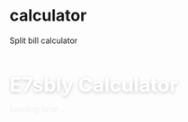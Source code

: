 # calculator
Split bill calculator

<!DOCTYPE html>
<html lang="en">
<head>
  <meta charset="UTF-8" />
  <title>E7sbly - Split Bill Calculator</title>
  <link href="https://fonts.googleapis.com/css2?family=Inter:wght@400;600&display=swap" rel="stylesheet">
  <style>
    * {
      box-sizing: border-box;
    }

    body {
      margin: 0;
      padding: 30px;
      font-family: 'Inter', sans-serif;
      background: linear-gradient(120deg, #a6c0fe, #f68084);
      min-height: 100vh;
      display: flex;
      flex-direction: column;
      align-items: center;
      justify-content: center;
    }

    .title {
      font-size: 2.2rem;
      color: white;
      margin-bottom: 10px;
      text-shadow: 0 2px 6px rgba(0, 0, 0, 0.2);
    }

    #currentTime {
      color: #f0f0f0;
      margin-bottom: 30px;
    }

    .container {
      background: rgba(255, 255, 255, 0.15);
      backdrop-filter: blur(15px);
      border: 1px solid rgba(255, 255, 255, 0.2);
      padding: 30px;
      border-radius: 20px;
      max-width: 400px;
      width: 100%;
      box-shadow: 0 12px 30px rgba(0,0,0,0.2);
      color: #fff;
      animation: fadeIn 1s ease-in-out;
    }

    @keyframes fadeIn {
      from { opacity: 0; transform: translateY(20px); }
      to { opacity: 1; transform: translateY(0); }
    }

    label {
      margin: 12px 0 4px;
      display: block;
      color: white;
    }

    input {
      width: 100%;
      padding: 10px;
      font-size: 16px;
      margin-bottom: 10px;
      border-radius: 10px;
      border: none;
      outline: none;
      background: rgba(255,255,255,0.2);
      color: #fff;
    }

    input::placeholder {
      color: rgba(255, 255, 255, 0.7);
    }

    .checkboxes {
      display: flex;
      flex-direction: column;
      gap: 16px;
      margin: 20px 0;
    }

    .toggle-container {
      display: flex;
      align-items: center;
      justify-content: space-between;
      background: rgba(255, 255, 255, 0.1);
      padding: 12px 16px;
      border-radius: 12px;
      color: #fff;
      font-size: 15px;
      cursor: pointer;
      transition: background 0.3s ease;
    }

    .toggle-container:hover {
      background: rgba(255, 255, 255, 0.2);
    }

    .toggle-switch {
      position: relative;
      width: 50px;
      height: 24px;
    }

    .toggle-switch input {
      opacity: 0;
      width: 0;
      height: 0;
    }

    .slider {
      position: absolute;
      cursor: pointer;
      top: 0;
      left: 0;
      right: 0;
      bottom: 0;
      background-color: #ccc;
      transition: 0.4s;
      border-radius: 24px;
    }

    .slider:before {
      position: absolute;
      content: "";
      height: 20px;
      width: 20px;
      left: 2px;
      bottom: 2px;
      background-color: white;
      border-radius: 50%;
      transition: 0.4s;
    }

    .toggle-switch input:checked + .slider {
      background-color: #00bfff;
    }

    .toggle-switch input:checked + .slider:before {
      transform: translateX(26px);
    }

    button {
      width: 100%;
      padding: 12px;
      font-size: 18px;
      font-weight: bold;
      border: none;
      border-radius: 12px;
      background: linear-gradient(135deg, #00c6ff, #0072ff);
      color: white;
      cursor: pointer;
      transition: all 0.3s ease;
      box-shadow: 0 6px 15px rgba(0, 114, 255, 0.3);
      margin-top: 10px;
    }

    button:hover {
      background: linear-gradient(135deg, #0072ff, #00c6ff);
      transform: translateY(-2px);
      box-shadow: 0 8px 20px rgba(0, 114, 255, 0.5);
    }

    .result {
      margin-top: 20px;
      font-weight: bold;
      white-space: pre-line;
      background: rgba(0,0,0,0.2);
      padding: 10px;
      border-radius: 10px;
      animation: fadeIn 0.7s ease;
    }
  </style>
</head>
<body>

  <h1 class="title">E7sbly Calculator</h1>
  <p id="currentTime">Loading time...</p>

  <div class="container">
    <h2>Split Bill</h2>

    <label>Total Bill ($)</label>
    <input type="number" id="totalBill" placeholder="Enter total amount" />

    <label>Number of People</label>
    <input type="number" id="peopleCount" placeholder="Enter number of people" />

    <div class="checkboxes">
      <label class="toggle-container">
        Include Service (14%)
        <div class="toggle-switch">
          <input type="checkbox" id="includeService" />
          <span class="slider"></span>
        </div>
      </label>

      <label class="toggle-container">
        Include Tax (12%)
        <div class="toggle-switch">
          <input type="checkbox" id="includeTax" />
          <span class="slider"></span>
        </div>
      </label>
    </div>

    <button onclick="calculate()">CALCULATE</button>

    <div class="result" id="resultArea"></div>
  </div>

  <script>
    function calculate() {
      const bill = parseFloat(document.getElementById("totalBill").value);
      const people = parseInt(document.getElementById("peopleCount").value);
      const includeService = document.getElementById("includeService").checked;
      const includeTax = document.getElementById("includeTax").checked;

      if (isNaN(bill) || isNaN(people) || people <= 0) {
        document.getElementById("resultArea").innerText = "Please enter valid numbers.";
        return;
      }

      let service = includeService ? bill * 0.14 : 0;
      let tax = includeTax ? bill * 0.12 : 0;
      let total = bill + service + tax;
      let perPerson = total / people;

      let result = "";
      if (includeService) result += `Service (14%): $${service.toFixed(2)}\n`;
      if (includeTax) result += `Tax (12%): $${tax.toFixed(2)}\n`;
      result += `Total Bill: $${total.toFixed(2)}\n`;
      result += `Each Pays: $${perPerson.toFixed(2)}`;

      document.getElementById("resultArea").innerText = result;
    }

    function updateTime() {
      const now = new Date();
      const timeString = now.toLocaleTimeString();
      document.getElementById("currentTime").innerText = "Current Time: " + timeString;
    }

    setInterval(updateTime, 1000);
    updateTime();
  </script>

</body>
</html>
